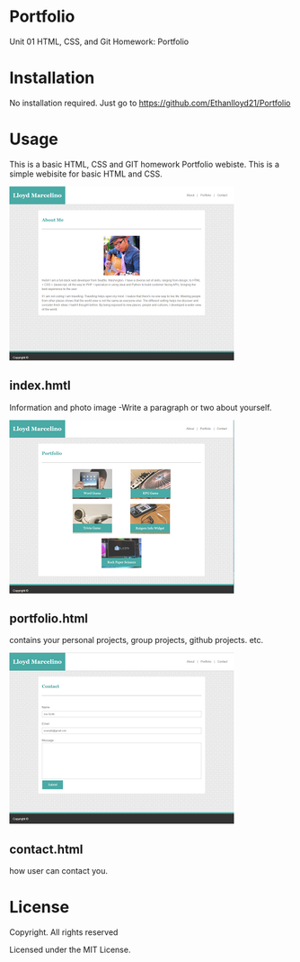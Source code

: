 # Portfolio
Unit 01 HTML, CSS, and Git Homework: Portfolio

# Installation

No installation required. Just go to https://github.com/Ethanlloyd21/Portfolio

# Usage

This is a basic HTML, CSS and GIT homework Portfolio webiste.
This is a simple webisite for basic HTML and CSS. 

![](assets/images/about.PNG)

## index.hmtl 
Information and photo image 
-Write a paragraph or two about yourself.

![](assets/images/Portfolio.PNG)

## portfolio.html 
contains your personal projects, group projects, github projects. etc.

![](assets/images/contact.PNG)

## contact.html 
how user can contact you.


# License

Copyright. All rights reserved

Licensed under the MIT License.
